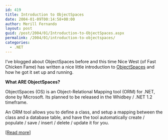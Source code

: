 ```yaml
---
id: 419
title: Introduction to ObjectSpaces
date: 2004-01-09T00:14:58+00:00
author: Merill Fernando
layout: post
guid: /post/2004/01/Introduction-to-ObjectSpaces.aspx
permalink: /2004/01/introduction-to-objectspaces/
categories:
  - .NET
---
```

<body xmlns="http://www.w3.org/1999/xhtml">
    <div class="Section1">
        <p>
            I&rsquo;ve blogged about ObjectSpaces before and this time Nice West (of Fast Chicken
            Fame) has written a nice little introduction to <a href="http://www.fastchicken.co.nz/blog/PermaLink,guid,24e97a53-0b04-4706-9c7f-9906e8c7f542.aspx">ObjectSpaces</a> and
            how he got it set up and running.&#160;
        </p>
        <p>
            <b><span style='; font-weight:bold'>What ARE ObjectSpaces?</span></b>
        </p>
        <p>
            ObjectSpaces (OS) is an Object-Relational Mapping tool (ORM) for .NET, done by Microsoft.
            Its planned to be released in the Whidbey / .NET 1.2 timeframe.
        </p>
        <p>
            An ORM tool allows you to define a class, and setup a mapping between the class and
            a database table, and have the tool automatically create / populate / save / insert
            / delete / update it for you.
        </p>
        <p>
            [<a href="http://www.fastchicken.co.nz/blog/PermaLink,guid,24e97a53-0b04-4706-9c7f-9906e8c7f542.aspx">Read
            more</a>]
        </p>
    </div>
</body>